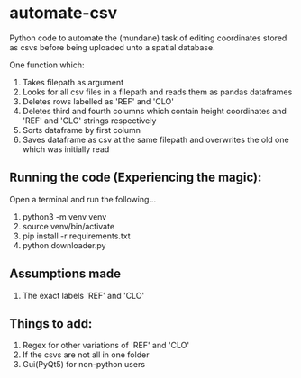 # automate-csv
Python code to automate the (mundane) task of editing coordinates stored as csvs before being uploaded unto a spatial database. 

One function which: 
1. Takes filepath as argument
2. Looks for all csv files in a filepath and reads them as pandas dataframes
3. Deletes rows labelled as 'REF' and 'CLO'
4. Deletes third and fourth columns which contain height coordinates and 'REF' and 'CLO' strings respectively
5. Sorts dataframe by first column
6. Saves dataframe as csv at the same filepath and overwrites the old one which was initially read

## Running the code (Experiencing the magic):
Open a terminal and run the following...
1. python3 -m venv venv
2. source venv/bin/activate
3. pip install -r requirements.txt
4. python downloader.py

## Assumptions made
1. The exact labels 'REF' and 'CLO'
 
## Things to add:
1. Regex for other variations of 'REF' and 'CLO'
2. If the csvs are not all in one folder
3. Gui(PyQt5) for non-python users
